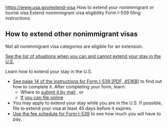 

https://www.usa.gov/extend-visa
How to extend your nonimmigrant or tourist visa
Extend nonimmigrant visa eligibility
Form I-539 filing instructions

**How to extend other nonimmigrant visas**
------------------------------------------

Not all nonimmigrant visa categories are eligible for an extension.

[See the list of situations when you can and cannot extend your stay in the U.S.](https://www.uscis.gov/visit-the-united-states/extend-your-stay)

Learn how to extend your stay in the U.S.

* [See page 14 of the instructions for Form I-539 [PDF, 451KB]](https://www.uscis.gov/sites/default/files/document/forms/i-539instr.pdf)
  to find out how to complete it. After completing your form, learn:
  + Where to
    [submit it by mail](https://www.uscis.gov/i-539-addresses)
    , or
  + [If you can file online](https://www.uscis.gov/i539online)
* You may apply to extend your stay while you are in the U.S. If possible, file to extend your visa at least 45 days before it expires.
* [Use the fee schedule for Form I-539](https://www.uscis.gov/g-1055?form=i-539)
  to see how much you will have to pay.
